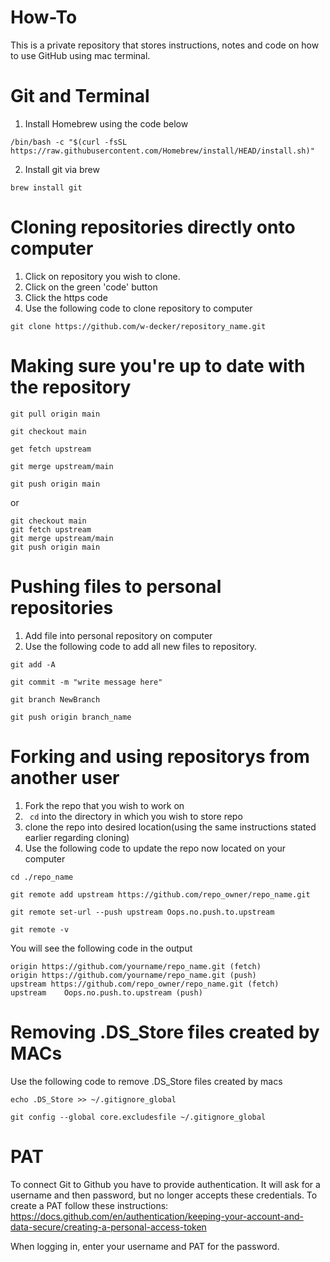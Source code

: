 # How-To

This is a private repository that stores instructions, notes and code on how to use GitHub using mac terminal.

# Git and Terminal

1. Install Homebrew using the code below

```
/bin/bash -c "$(curl -fsSL https://raw.githubusercontent.com/Homebrew/install/HEAD/install.sh)"
```

2. Install git via brew

```
brew install git
```

# Cloning repositories directly onto computer

1. Click on repository you wish to clone.
2. Click on the green 'code' button
3. Click the https code
4. Use the following code to clone repository to computer

```
git clone https://github.com/w-decker/repository_name.git
```

# Making sure you're up to date with the repository

```
git pull origin main
```

```
git checkout main
```

```
get fetch upstream
```

```
git merge upstream/main
```

```
git push origin main
```

or

```
git checkout main
git fetch upstream
git merge upstream/main
git push origin main
```

# Pushing files to personal repositories

1. Add file into personal repository on computer
2. Use the following code to add all new files to repository.

```
git add -A
```

```
git commit -m "write message here"
```

```
git branch NewBranch 
```

```
git push origin branch_name
```

# Forking and using repositorys from another user

1. Fork the repo that you wish to work on
2. ``` cd``` into the directory in which you wish to store repo
3. clone the repo into desired location(using the same instructions stated earlier regarding cloning)
4. Use the following code to update the repo now located on your computer

```
cd ./repo_name
```

```
git remote add upstream https://github.com/repo_owner/repo_name.git
```

```
git remote set-url --push upstream Oops.no.push.to.upstream
```

```
git remote -v
```

You will see the following code in the output

```
origin https://github.com/yourname/repo_name.git (fetch)
origin https://github.com/yourname/repo_name.git (push)
upstream https://github.com/repo_owner/repo_name.git (fetch)
upstream	Oops.no.push.to.upstream (push)
```


# Removing .DS_Store files created by MACs

Use the following code to remove .DS_Store files created by macs

```
echo .DS_Store >> ~/.gitignore_global

git config --global core.excludesfile ~/.gitignore_global
```

# PAT

To connect Git to Github you have to provide authentication. It will ask for a username and then password, but no longer accepts these credentials. To create a PAT follow these instructions: https://docs.github.com/en/authentication/keeping-your-account-and-data-secure/creating-a-personal-access-token

When logging in, enter your username and PAT for the password.



